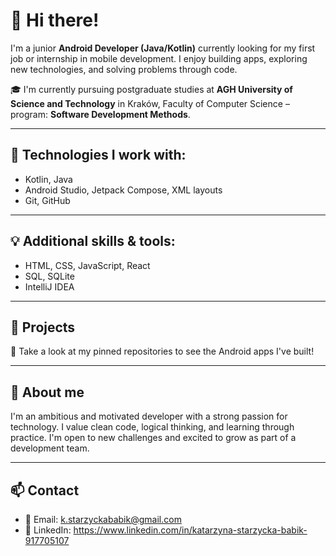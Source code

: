 # 👋 Hi there!

I'm a junior **Android Developer (Java/Kotlin)** currently looking for my first job or internship in mobile development. I enjoy building apps, exploring new technologies, and solving problems through code.

🎓 I'm currently pursuing postgraduate studies at **AGH University of Science and Technology** in Kraków, Faculty of Computer Science – program: **Software Development Methods**.

---

## 🔧 Technologies I work with:
- Kotlin, Java  
- Android Studio, Jetpack Compose, XML layouts  
- Git, GitHub  

---

## 💡 Additional skills & tools:
- HTML, CSS, JavaScript, React  
- SQL, SQLite  
- IntelliJ IDEA  

---

## 📱 Projects
🔗 Take a look at my pinned repositories to see the Android apps I've built!

---

## 👩 About me
I'm an ambitious and motivated developer with a strong passion for technology. I value clean code, logical thinking, and learning through practice. I'm open to new challenges and excited to grow as part of a development team.

---

## 📫 Contact
- 📧 Email: k.starzyckababik@gmail.com 
- 💼 LinkedIn: https://www.linkedin.com/in/katarzyna-starzycka-babik-917705107

  

<!--
**kstarzyckababik/kstarzyckababik** is a ✨ _special_ ✨ repository because its `README.md` (this file) appears on your GitHub profile.

Here are some ideas to get you started:

- 🔭 I’m currently working on ...
- 🌱 I’m currently learning ...
- 👯 I’m looking to collaborate on ...
- 🤔 I’m looking for help with ...
- 💬 Ask me about ...
- 📫 How to reach me: ...
- 😄 Pronouns: ...
- ⚡ Fun fact: ...
-->
